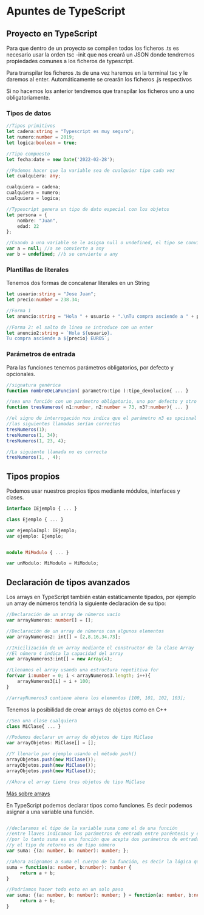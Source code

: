 # Apuntes de TypeScript
## Proyecto en TypeScript
Para que dentro de un proyecto se compilen todos los ficheros .ts es necesario usar la orden tsc -init que nos creará un JSON donde tendremos propiedades comunes a los ficheros de typescript.

Para transpilar los ficheros .ts de una vez haremos en la terminal tsc y le daremos al enter. Automáticamente se crearán los ficheros .js respectivos 

Si no hacemos los anterior tendremos que transpilar los ficheros uno a uno obligatoriamente.

### Tipos de datos

```Typescript
//Tipos primitivos
let cadena:string = "Typescript es muy seguro";
let numero:number = 2019;
let logica:boolean = true;

//Tipo compuesto
let fecha:date = new Date('2022-02-28');

//Podemos hacer que la variable sea de cualquier tipo cada vez
let cualquiera: any;

cualquiera = cadena;
cualquiera = numero;
cualquiera = logica;

//Typescript genera un tipo de dato especial con los objetos
let persona = {
    nombre: "Juan",
    edad: 22
};

//Cuando a una variable se le asigna null o undefined, el tipo se convierte al tipo dinámico any
var a = null; //a se convierte a any
var b = undefined; //b se convierte a any
```

### Plantillas de literales

Tenemos dos formas de concatenar literales en un String

```Typescript
let usuario:string = "Jose Juan";
let precio:number = 238.34;

//Forma 1
let anuncio:string = "Hola " + usuario + ".\nTu compra asciende a " + precio + " EUROS.";

//Forma 2: el salto de línea se introduce con un enter
let anuncio2:string = `Hola ${usuario}.
Tu compra asciende a ${precio} EUROS`;

```

### Parámetros de entrada

Para las funciones tenemos parámetros obligatorios, por defecto y opcionales.

```Typescript
//signatura genérica
function nombreDeLaFuncion( parametro:tipo ):tipo_devolucion{ ... }

//sea una función con un parámetro obligatorio, uno por defecto y otro opcional
function tresNumeros( n1:number, n2:number = 73, n3?:number){ ... }

//el signo de interrogación nos indica que el parámetro n3 es opcional
//las siguientes llamadas serían correctas
tresNumeros(1);
tresNumeros(1, 34);
tresNumeros(1, 23, 4);

//La siguiente llamada no es correcta
tresNumeros(1, , 4);
```

## Tipos propios

Podemos usar nuestros propios tipos mediante módulos, interfaces y clases.

```Typescript
interface IEjemplo { ... }

class Ejemplo { ... }

var ejemploImpl: IEjemplo;
var ejemplo: Ejemplo;


module MiModulo { ... }

var unModulo: MiModulo = MiModulo;

```

## Declaración de tipos avanzados

Los arrays en TypeScript también están estáticamente tipados, por ejemplo un array de números tendría la siguiente declaración de su tipo:

```Typescript
//Declaración de un array de números vacío
var arrayNumeros: number[] = [];

//Declaración de un array de números con algunos elementos
var arrayNumeros2: int[] = [2,8,16,34.73];

//Inicilización de un array mediante el constructor de la clase Array
//El número 4 indica la capacidad del array
var arrayNumeros3:int[] = new Array(4);

//Llenamos el array usando una estructura repetitiva for
for(var i:number = 0; i < arrayNumeros3.length; i++){
    arrayNumeros3[i] = i + 100;
}

//arrayNumeros3 contiene ahora los elementos [100, 101, 102, 103];

```
Tenemos la posibilidad de crear arrays de objetos como en C++

```Typescript
//Sea una clase cualquiera
class MiClase{ ... }

//Podemos declarar un array de objetos de tipo MiClase
var arrayObjetos: MiClase[] = [];

//Y llenarlo por ejemplo usando el método push()
arrayObjetos.push(new MiClase());
arrayObjetos.push(new MiClase());
arrayObjetos.push(new MiClase());

//Ahora el array tiene tres objetos de tipo MiClase
```

[Más sobre arrays](https://www.tutorialspoint.com/typescript/typescript_arrays.htm)

En TypeScript podemos declarar tipos como funciones. Es decir podemos asignar a una variable una función.

```Typescript

//declaramos el tipo de la variable suma como el de una función
//entre llaves indicamos los parámetros de entrada entre paréntesis y el tipo de retorno fuera de los paréntesis
//por lo tanto suma es una función que acepta dos parámetros de entrada a y b de tipo número
//y el tipo de retorno es de tipo número
var suma: {(a: number, b: number): number; };

//ahora asignamos a suma el cuerpo de la función, es decir la lógica que necesitamos
suma = function(a: number, b:number): number {
     return a + b;
}

//Podríamos hacer todo esto en un solo paso
var suma: {(a: number, b: number): number; } = function(a: number, b:number): number {
     return a + b;
}
```